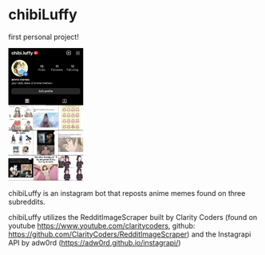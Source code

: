 # chibiLuffy
first personal project!

<img src="/src/resources/instagram.png" width = "150">

chibiLuffy is an instagram bot that reposts anime memes found on three subreddits.

chibiLuffy utilizes the RedditImageScraper built by Clarity Coders (found on youtube https://www.youtube.com/claritycoders, github: https://github.com/ClarityCoders/RedditImageScraper) and the Instagrapi API by adw0rd (https://adw0rd.github.io/instagrapi/)

